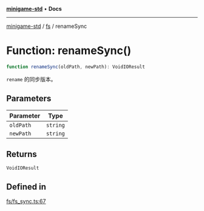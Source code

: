 [**minigame-std**](../../../README.md) • **Docs**

***

[minigame-std](../../../README.md) / [fs](../README.md) / renameSync

# Function: renameSync()

```ts
function renameSync(oldPath, newPath): VoidIOResult
```

`rename` 的同步版本。

## Parameters

| Parameter | Type |
| ------ | ------ |
| `oldPath` | `string` |
| `newPath` | `string` |

## Returns

`VoidIOResult`

## Defined in

[fs/fs\_sync.ts:67](https://github.com/JiangJie/minigame-std/blob/baaa9364b1809237ffe9720be3ef4dba617567c9/src/std/fs/fs_sync.ts#L67)

